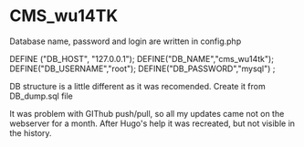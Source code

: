 # CMS_wu14TK

Database name, password and login are written in config.php

DEFINE ("DB_HOST", "127.0.0.1");
DEFINE("DB_NAME","cms_wu14tk");
DEFINE("DB_USERNAME","root");
DEFINE("DB_PASSWORD","mysql") ;

DB structure is a little different as it was recomended. Create it from DB_dump.sql file

It was problem with GIThub push/pull, so all my updates came not on the webserver for a month.
After Hugo's help it was recreated, but not visible in the history.



